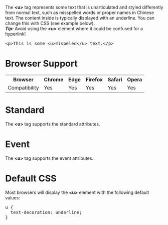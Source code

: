 The <b>&lt;u&gt;</b> tag represents some text that is unarticulated and styled differently from normal text, such as misspelled words or proper names in Chinese text. The content inside is typically displayed with an underline. You can change this with CSS (see example below). 
<br>
<b><i>Tip:</i></b> Avoid using the <b>&lt;u&gt;</b> element where it could be confused for a hyperlink!
<pre>&lt;p&gt;This is some &lt;u&gt;mispeled&lt;/u&gt; text.&lt;/p&gt;</pre>
<h1>Browser Support</h1>
<table class="ws-table-all notranslate">
  <tr>
    <th>Browser</th>
    <th>Chrome</th>
    <th>Edge</th>
    <th>Firefox</th>
    <th>Safari</th>
    <th>Opera</th>
  </tr>
  <tr>
    <td>Compatibility</td>
    <td>Yes</td>
    <td>Yes</td>
    <td>Yes</td>
    <td>Yes</td>
    <td>Yes</td>
  </tr>
</table>
<h1>Standard</h1>
The <b>&lt;u&gt;</b> tag supports the standard attributes.
<h1>Event</h1>
The <b>&lt;u&gt;</b> tag supports the event attributes.
<h1>Default CSS</h1>
Most browsers will display the <b>&lt;u&gt;</b> element with the following default values:
<pre>
u {
  text-decoration: underline;
}
</pre>
